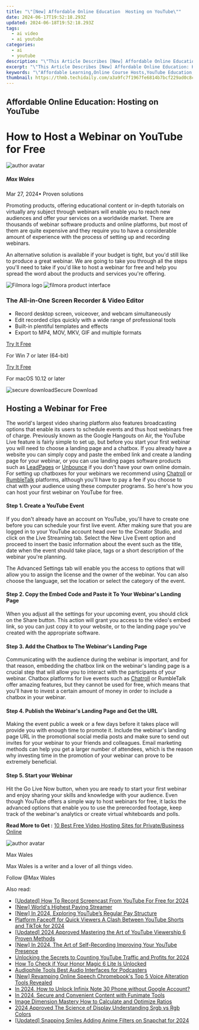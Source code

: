 ```yaml
---
title: "\"[New] Affordable Online Education  Hosting on YouTube\""
date: 2024-06-17T19:52:18.293Z
updated: 2024-06-18T19:52:18.293Z
tags:
  - ai video
  - ai youtube
categories:
  - ai
  - youtube
description: "\"This Article Describes [New] Affordable Online Education: Hosting on YouTube\""
excerpt: "\"This Article Describes [New] Affordable Online Education: Hosting on YouTube\""
keywords: "\"Affordable Learning,Online Course Hosts,YouTube Education,Low-Cost Courses,Educational Streaming,Free Learning Platform,Accessible Study Space\""
thumbnail: https://thmb.techidaily.com/a3a9fc7f1967fe6814b7bcf229ad0c8c09fecb880f152e3279a23ce2f1e6acd7.jpg
---
```


## Affordable Online Education: Hosting on YouTube

# How to Host a Webinar on YouTube for Free

![author avatar](https://images.wondershare.com/filmora/article-images/max-wales-author.jpg)

##### Max Wales

 Mar 27, 2024• Proven solutions

Promoting products, offering educational content or in-depth tutorials on virtually any subject through webinars will enable you to reach new audiences and offer your services on a worldwide market. There are thousands of webinar software products and online platforms, but most of them are quite expensive and they require you to have a considerable amount of experience with the process of setting up and recording webinars.

An alternative solution is available if your budget is tight, but you'd still like to produce a great webinar. We are going to take you through all the steps you'll need to take if you'd like to host a webinar for free and help you spread the word about the products and services you're offering.

![Filmora logo](https://images.wondershare.com/filmora/logo_icon/wondershare-filmora-logo-horizontal.png) ![filmora product interface](https://images.wondershare.com/filmora/images/common/filmora-product-banner.png)

### The All-in-One Screen Recorder & Video Editor

* Record desktop screen, voiceover, and webcam simultaneously
* Edit recorded clips quickly with a wide range of professional tools
* Built-in plentiful templates and effects
* Export to MP4, MOV, MKV, GIF and multiple formats

[Try It Free](https://tools.techidaily.com/wondershare/filmora/download/)

For Win 7 or later (64-bit)

[Try It Free](https://tools.techidaily.com/wondershare/filmora/download/)

For macOS 10.12 or later

![secure download](https://static.wondershare.com/images-filmora/images/common/securety.svg)Secure Download

## Hosting a Webinar for Free

The world's largest video sharing platform also features broadcasting options that enable its users to schedule events and thus host webinars free of charge. Previously known as the Google Hangouts on Air, the YouTube Live feature is fairly simple to set up, but before you start your first webinar you will need to choose a landing page and a chatbox. If you already have a website you can simply copy and paste the embed link and create a landing page for your webinar, or you can use landing pages software products such as [LeadPages](https://www.leadpages.net/) or [Unbounce](https://unbounce.com/) if you don't have your own online domain. For setting up chatboxes for your webinars we recommend using [Chatroll](https://chatroll.com/) or [RumbleTalk](https://www.rumbletalk.com/) platforms, although you'll have to pay a fee if you choose to chat with your audience using these computer programs. So here's how you can host your first webinar on YouTube for free.

#### Step 1. Create a YouTube Event

If you don't already have an account on YouTube, you'll have to create one before you can schedule your first live event. After making sure that you are logged in to your YouTube account head over to the Creator Studio, and click on the Live Streaming tab. Select the New Live Event option and proceed to insert the basic information about the event such as the title, date when the event should take place, tags or a short description of the webinar you're planning.

The Advanced Settings tab will enable you the access to options that will allow you to assign the license and the owner of the webinar. You can also choose the language, set the location or select the category of the event.

#### Step 2. Copy the Embed Code and Paste it To Your Webinar's Landing Page

When you adjust all the settings for your upcoming event, you should click on the Share button. This action will grant you access to the video's embed link, so you can just copy it to your website, or to the landing page you've created with the appropriate software.

#### Step 3. Add the Chatbox to The Webinar's Landing Page

Communicating with the audience during the webinar is important, and for that reason, embedding the chatbox link on the webinar's landing page is a crucial step that will allow you to interact with the participants of your webinar. Chatbox platforms for live events such as [Chatroll](https://chatroll.com/) or RumbleTalk offer amazing features, but they cannot be used for free, which means that you'll have to invest a certain amount of money in order to include a chatbox in your webinar.

#### Step 4. Publish the Webinar's Landing Page and Get the URL

Making the event public a week or a few days before it takes place will provide you with enough time to promote it. Include the webinar's landing page URL in the promotional social media posts and make sure to send out invites for your webinar to your friends and colleagues. Email marketing methods can help you get a larger number of attendees, which is the reason why investing time in the promotion of your webinar can prove to be extremely beneficial.

#### Step 5. Start your Webinar

Hit the Go Live Now button, when you are ready to start your first webinar and enjoy sharing your skills and knowledge with your audience. Even though YouTube offers a simple way to host webinars for free, it lacks the advanced options that enable you to use the prerecorded footage, keep track of the webinar's analytics or create virtual whiteboards and polls.

 **Read More to Get :** [10 Best Free Video Hosting Sites for Private/Business Online](https://tools.techidaily.com/wondershare/filmora/download/)

![author avatar](https://images.wondershare.com/filmora/article-images/max-wales-author.jpg)

Max Wales

Max Wales is a writer and a lover of all things video.

Follow @Max Wales


<ins class="adsbygoogle"
     style="display:block"
     data-ad-format="autorelaxed"
     data-ad-client="ca-pub-7571918770474297"
     data-ad-slot="1223367746"></ins>



<ins class="adsbygoogle"
     style="display:block"
     data-ad-client="ca-pub-7571918770474297"
     data-ad-slot="8358498916"
     data-ad-format="auto"
     data-full-width-responsive="true"></ins>

<span class="atpl-alsoreadstyle">Also read:</span>
<div><ul>
<li><a href="https://youtube-lab.techidaily.com/ed-how-to-record-screencast-from-youtube-for-free-for-2024/"><u>[Updated] How To Record Screencast From YouTube For Free for 2024</u></a></li>
<li><a href="https://youtube-lab.techidaily.com/orlds-highest-paying-streamer/"><u>[New] World's Highest Paying Streamer</u></a></li>
<li><a href="https://youtube-lab.techidaily.com/n-2024-exploring-youtubes-regular-pay-structure/"><u>[New] In 2024, Exploring YouTube’s Regular Pay Structure</u></a></li>
<li><a href="https://youtube-lab.techidaily.com/orm-faceoff-for-quick-viewers-a-clash-between-youtube-shorts-and-tiktok-for-2024/"><u>Platform Faceoff for Quick Viewers  A Clash Between YouTube Shorts and TikTok for 2024</u></a></li>
<li><a href="https://youtube-lab.techidaily.com/ed-2024-approved-mastering-the-art-of-youtube-viewership-6-proven-methods/"><u>[Updated] 2024 Approved  Mastering the Art of YouTube Viewership  6 Proven Methods</u></a></li>
<li><a href="https://youtube-lab.techidaily.com/n-2024-the-art-of-self-recording-improving-your-youtube-presence/"><u>[New] In 2024, The Art of Self-Recording  Improving Your YouTube Presence</u></a></li>
<li><a href="https://youtube-lab.techidaily.com/king-the-secrets-to-counting-youtube-traffic-and-profits-for-2024/"><u>Unlocking the Secrets to Counting YouTube Traffic and Profits for 2024</u></a></li>
<li><a href="https://sim-unlock.techidaily.com/how-to-check-if-your-honor-magic-6-lite-is-unlocked-by-drfone-android/"><u>How To Check if Your Honor Magic 6 Lite Is Unlocked</u></a></li>
<li><a href="https://extra-lessons.techidaily.com/audiophile-tools-best-audio-interfaces-for-podcasters/"><u>Audiophile Tools  Best Audio Interfaces for Podcasters</u></a></li>
<li><a href="https://extra-guidance.techidaily.com/new-revamping-online-speech-chromebooks-top-5-voice-alteration-tools-revealed/"><u>[New] Revamping Online Speech  Chromebook's Top 5 Voice Alteration Tools Revealed</u></a></li>
<li><a href="https://unlock-android.techidaily.com/in-2024-how-to-unlock-infinix-note-30-phone-without-google-account-by-drfone-android/"><u>In 2024, How to Unlock Infinix Note 30 Phone without Google Account?</u></a></li>
<li><a href="https://extra-support.techidaily.com/in-2024-secure-and-convenient-content-with-funimate-tools/"><u>In 2024, Secure and Convenient Content with Funimate Tools</u></a></li>
<li><a href="https://ai-driven-video-production.techidaily.com/image-dimension-mastery-how-to-calculate-and-optimize-ratios/"><u>Image Dimension Mastery How to Calculate and Optimize Ratios</u></a></li>
<li><a href="https://some-guidance.techidaily.com/2024-approved-the-science-of-display-understanding-srgb-vs-rgb-colors/"><u>2024 Approved  The Science of Display  Understanding Srgb vs Rgb Colors</u></a></li>
<li><a href="https://snapchat-videos.techidaily.com/updated-snapping-smiles-adding-anime-filters-on-snapchat-for-2024/"><u>[Updated] Snapping Smiles  Adding Anime Filters on Snapchat for 2024</u></a></li>
</ul></div>
